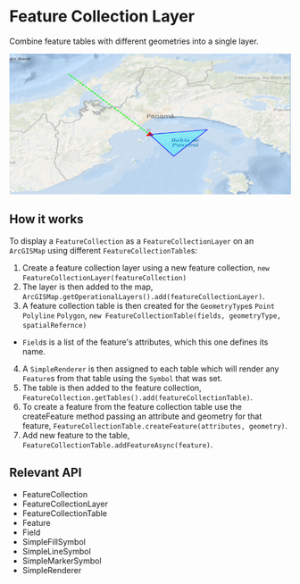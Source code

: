 # Feature Collection Layer

Combine feature tables with different geometries into a single layer.

![](FeatureCollectionLayer.png)

## How it works

To display a `FeatureCollection` as a `FeatureCollectionLayer` on an `ArcGISMap` using different `FeatureCollectionTable`s:

1.  Create a feature collection layer using a new feature collection, `new FeatureCollectionLayer(featureCollection)`
2.  The layer is then added to the map, `ArcGISMap.getOperationalLayers().add(featureCollectionLayer)`.
3.  A feature collection table is then created for the `GeometryType`s `Point` `Polyline` `Polygon`, `new FeatureCollectionTable(fields, geometryType, spatialRefernce)`
  
 *   `Field`s is a list of the feature's attributes, which this one defines its name.
4.  A `SimpleRenderer` is then assigned to each table which will render any `Feature`s from that table using the `Symbol` that was set.
5.  The table is then added to the feature collection, `FeatureCollection.getTables().add(featureCollectionTable)`.
6.  To create a feature from the feature collection table use the createFeature method passing an attribute and geometry for that feature, `FeatureCollectionTable.createFeature(attributes, geometry)`.
7.  Add new feature to the table, `FeatureCollectionTable.addFeatureAsync(feature)`.

## Relevant API

*   FeatureCollection
*   FeatureCollectionLayer
*   FeatureCollectionTable
*   Feature
*   Field
*   SimpleFillSymbol
*   SimpleLineSymbol
*   SimpleMarkerSymbol
*   SimpleRenderer

